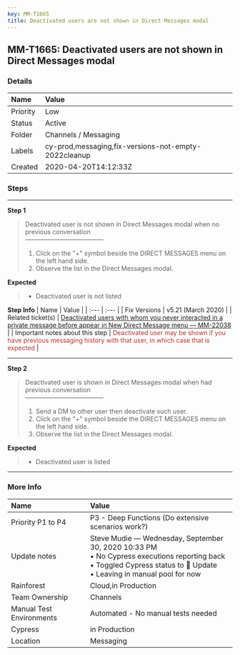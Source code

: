 ```yaml
---
key: MM-T1665
title: Deactivated users are not shown in Direct Messages modal
---
```


## MM-T1665: Deactivated users are not shown in Direct Messages modal

### Details

| Name     | Value                                                |
| :------- | :--------------------------------------------------- |
| Priority | Low                                                  |
| Status   | Active                                               |
| Folder   | Channels / Messaging                                 |
| Labels   | cy-prod,messaging,fix-versions-not-empty-2022cleanup |
| Created  | 2020-04-20T14:12:33Z                                 |

### Steps

<hr/>

**Step 1**

> <article>Deactivated user is not shown in Direct Messages modal when no previous conversation<br />–––––––––––––––––––––––––<ol><li>Click on the "+" symbol beside the DIRECT MESSAGES menu on the left hand side.</li><li>Observe the list in the Direct Messages modal.</li></ol></article>

**Expected**

> <article><ul><li>Deactivated user is not listed</li></ul></article>

**Step Info**
| Name | Value |
| :--- | :--- |
| Fix Versions | v5.21 (March 2020) |
| Related ticket(s) | <a href="https://mattermost.atlassian.net/browse/MM-22038">Deactivated users with whom you never interacted in a private message before appear in New Direct Message menu — MM-22038</a> |
| Important notes about this step | <span style="color:rgb(184, 49, 47)">Deactivated user may be shown if you have previous messaging history with that user, in which case that is expected</span> |

<hr/>

**Step 2**

> <article>Deactivated user is shown in Direct Messages modal when had previous conversation<br />–––––––––––––––––––––––––<ol><li>Send a DM to other user then deactivate such user.</li><li>Click on the "+" symbol beside the DIRECT MESSAGES menu on the left hand side.</li><li>Observe the list in the Direct Messages modal.</li></ol></article>

**Expected**

> <article><ul><li>Deactivated user is listed</li></ul></article>

<hr/>

### More Info

| Name                     | Value                                                                                                                                                                            |
| :----------------------- | :------------------------------------------------------------------------------------------------------------------------------------------------------------------------------- |
| Priority P1 to P4        | P3 - Deep Functions (Do extensive scenarios work?)                                                                                                                               |
| Update notes             | Steve Mudie — Wednesday, September 30, 2020 10:33 PM<br />• No Cypress executions reporting back<br />• Toggled Cypress status to 🔧 Update<br />• Leaving in manual pool for now |
| Rainforest               | Cloud,in Production                                                                                                                                                              |
| Team Ownership           | Channels                                                                                                                                                                         |
| Manual Test Environments | Automated - No manual tests needed                                                                                                                                               |
| Cypress                  | in Production                                                                                                                                                                    |
| Location                 | Messaging                                                                                                                                                                        |

